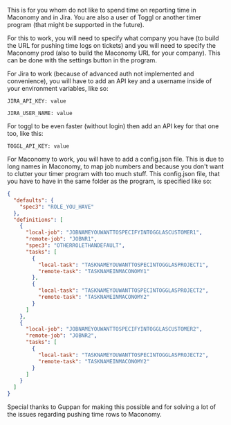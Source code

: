 This is for you whom do not like to spend time on reporting time in Maconomy and in Jira. You are also a user of Toggl or another timer program (that might be supported in the future).

For this to work, you will need to specify what company you have (to build the URL for pushing time logs on tickets) and you will need to specify the Maconomy prod (also to build the Maconomy URL for your company).
This can be done with the settings button in the program.

For Jira to work (because of advanced auth not implemented and convenience), you will have to add an API key and a username inside of your environment variables, like so:
```
JIRA_API_KEY: value
```
```
JIRA_USER_NAME: value
```
For toggl to be even faster (without login) then add an API key for that one too, like this:
```
TOGGL_API_KEY: value
```
For Maconomy to work, you will have to add a config.json file. This is due to long names in Maconomy, to map job numbers and because you don't want to clutter your timer program with too much stuff.
This config.json file, that you have to have in the same folder as the program, is specified like so:
```json
{
  "defaults": {
    "spec3": "ROLE_YOU_HAVE"
  },
  "definitions": [
    {
      "local-job": "JOBNAMEYOUWANTTOSPECIFYINTOGGLASCUSTOMER1",
      "remote-job": "JOBNR1",
      "spec3": "OTHERROLETHANDEFAULT",
      "tasks": [
        {
          "local-task": "TASKNAMEYOUWANTTOSPECINTOGGLASPROJECT1",
          "remote-task": "TASKNAMEINMACONOMY1"
        },
        {
          "local-task": "TASKNAMEYOUWANTTOSPECINTOGGLASPROJECT2",
          "remote-task": "TASKNAMEINMACONOMY2"
        }
      ]
    },
	{
      "local-job": "JOBNAMEYOUWANTTOSPECIFYINTOGGLASCUSTOMER2",
      "remote-job": "JOBNR2",
      "tasks": [
        {
          "local-task": "TASKNAMEYOUWANTTOSPECINTOGGLASPROJECT2",
          "remote-task": "TASKNAMEINMACONOMY2"
        }
      ]
    }
  ]
}
```
Special thanks to Guppan for making this possible and for solving a lot of the issues regarding pushing time rows to Maconomy.
